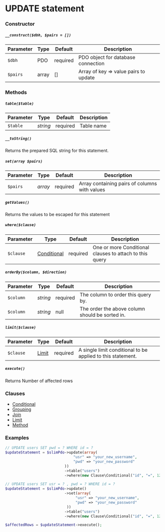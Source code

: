 # UPDATE statement

### Constructor

##### `__construct($dbh, $pairs = [])`

Parameter | Type     | Default  | Description
--------- | -------- | -------- | -----------
`$dbh`    | PDO      | required | PDO object for database connection
`$pairs`  | array    | []       | Array of key => value pairs to update

### Methods

##### `table($table)`

Parameter | Type     | Default  | Description
--------- | -------- | -------- | -----------
`$table`  | *string* | required | Table name

##### `__toString()`
Returns the prepared SQL string for this statement.

##### `set(array $pairs)`

Parameter | Type    | Default  | Description
--------- | ------- | -------- | -----------
`$pairs`  | *array* | required | Array containing pairs of columns with values

##### `getValues()`
Returns the values to be escaped for this statement

##### `where($clause)`

Parameter | Type                                 | Default  | Description
--------- | ------------------------------------ | -------- | -----------
`$clause` | [Conditional](Clause/CONDITIONAL.md) | required | One or more Conditional clauses to attach to this query

##### `orderBy($column, $direction)`

Parameter | Type     | Default  | Description
--------- | -------- | -------- | -----------
`$column` | *string* | required | The column to order this query by.
`$column` | *string* | null     | The order the above column should be sorted in.

##### `limit($clause)`

Parameter | Type                     | Default  | Description
--------- | ------------------------ | -------- | -----------
`$clause` | [Limit](Clause/LIMIT.md) | required | A single limit conditional to be applied to this statement.

##### `execute()`
Returns Number of affected rows

### Clauses

+ [Conditional](Clause/CONDITIONAL.md)
+ [Grouping](Clause/GROUPING.md)
+ [Join](Clause/JOIN.md)
+ [Limit](Clause/LIMIT.md)
+ [Method](Clause/METHOD.md)

### Examples

```php
// UPDATE users SET pwd = ? WHERE id = ?
$updateStatement = $slimPdo->update(array(
                               "usr" => "your_new_username",
                               "pwd" => "your_new_password"
                           ))
                           ->table("users")
                           ->where(new Clause\Conditional("id", "=", 1234));

// UPDATE users SET usr = ? , pwd = ? WHERE id = ?
$updateStatement = $slimPdo->update()
                           ->set(array(
                                "usr" => "your_new_username",
                                "pwd" => "your_new_password"
                            ))
                           ->table("users")
                           ->where(new Clause\Conditional("id", "=", 1234));

$affectedRows = $updateStatement->execute();
```
